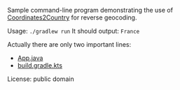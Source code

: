 Sample command-line program demonstrating the use of [Coordinates2Country](https://github.com/coordinates2country/coordinates2country) for reverse geocoding.

Usage: `./gradlew run`
It should output: `France`

Actually there are only two important lines:

- [App.java](https://github.com/coordinates2country/sample/blob/main/app/src/main/java/io/github/coordinates2country/sample/App.java#L14)
- [build.gradle.kts](https://github.com/coordinates2country/sample/blob/main/app/build.gradle.kts#L24)

License: public domain
